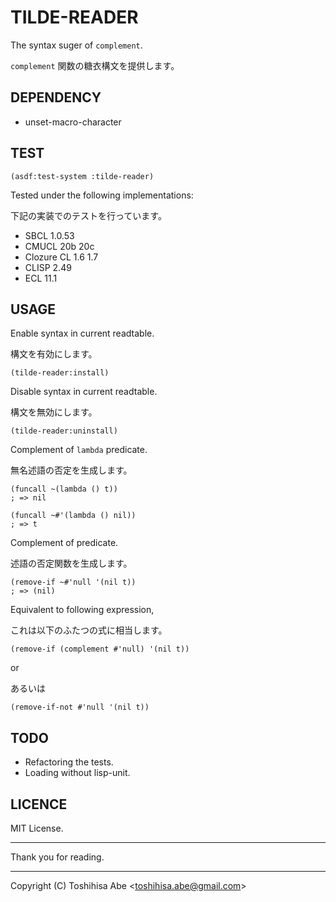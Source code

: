 TILDE-READER
============
The syntax suger of `complement`.

`complement` 関数の糖衣構文を提供します。

DEPENDENCY
-----------
* unset-macro-character

TEST
----

    (asdf:test-system :tilde-reader)

Tested under the following implementations:

下記の実装でのテストを行っています。

* SBCL 1.0.53
* CMUCL 20b 20c
* Clozure CL 1.6 1.7
* CLISP 2.49
* ECL 11.1

USAGE
-----

Enable syntax in current readtable.

構文を有効にします。

    (tilde-reader:install)

Disable syntax in current readtable.

構文を無効にします。

    (tilde-reader:uninstall)

Complement of `lambda` predicate.

無名述語の否定を生成します。

    (funcall ~(lambda () t))
    ; => nil

    (funcall ~#'(lambda () nil))
    ; => t

Complement of predicate.

述語の否定関数を生成します。

    (remove-if ~#'null '(nil t))
    ; => (nil)

Equivalent to following expression,

これは以下のふたつの式に相当します。

    (remove-if (complement #'null) '(nil t))

or

あるいは

    (remove-if-not #'null '(nil t))


TODO
----

* Refactoring the tests.
* Loading without lisp-unit.

LICENCE
-------
MIT License.

----------

Thank you for reading.

----------

Copyright (C) Toshihisa Abe <<toshihisa.abe@gmail.com>>
